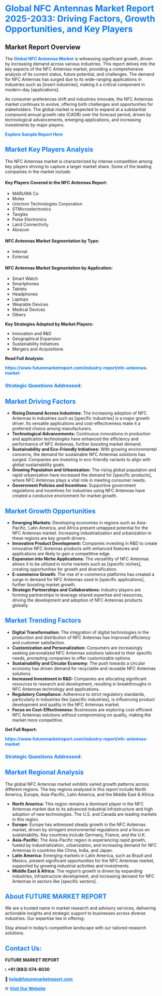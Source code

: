 <h1 style="color: #007BFF;">Global NFC Antennas Market Report 2025-2033: Driving Factors, Growth Opportunities, and Key Players</h1>

<section id="overview">
<h2>Market Report Overview</h2>
<p>The <a href="https://www.futuremarketreport.com/industry-report/nfc-antennas-market" style="color: #007BFF; text-decoration: none;"><strong>Global NFC Antennas Market</strong></a> is witnessing significant growth, driven by increasing demand across various industries. This report delves into the key aspects of the NFC Antennas market, providing a comprehensive analysis of its current status, future potential, and challenges. The demand for NFC Antennas has surged due to its wide-ranging applications in industries such as [insert industries], making it a critical component in modern-day [applications].</p>
<p>As consumer preferences shift and industries innovate, the NFC Antennas market continues to evolve, offering both challenges and opportunities for stakeholders. The global market is expected to expand at a substantial compound annual growth rate (CAGR) over the forecast period, driven by technological advancements, emerging applications, and increasing investments by major players.</p>
</section>

<section id="overview">
<p><a href="https://www.futuremarketreport.com/request-sample/reportId=60972" style="color: #007BFF; text-decoration: none;"><strong>Explore Sample Report Here</strong></a></p>
</section>

<section id="key-players">
<h2 style="color: #007BFF;">Market Key Players Analysis</h2>
<p>The NFC Antennas market is characterized by intense competition among key players striving to capture a larger market share. Some of the leading companies in the market include:</p>
<h4>Key Players Covered in the NFC Antennas Report:</h4>
<ul><li>MARUWA Co</li><li>Molex</li><li>Unictron Technologies Corporation</li><li>STMicroelectronics</li><li>Taoglas</li><li>Pulse Electronics</li><li>Laird Connectivity</li><li>Abracon</li></ul>
<h4>NFC Antennas Market Segmentation by Type:</h4>
<ul><li>Internal</li><li>External</li></ul>

<h4>NFC Antennas Market Segmentation by Application:</h4>
<ul><li>Smart Watch</li><li>Smartphones</li><li>Tablets</li><li>Headphones</li><li>Laptops</li><li>Wearable Devices</li><li>Medical Devices</li><li>Others</li></ul>
<p><strong>Key Strategies Adopted by Market Players:</strong></p>
<ul>
<li>Innovation and R&D</li>
<li>Geographical Expansion</li>
<li>Sustainability Initiatives</li>
<li>Mergers and Acquisitions</li>
</ul>
</section>

<section>
<p><strong>Read Full Analysis: </strong></p><a href="https://www.futuremarketreport.com/industry-report/nfc-antennas-market" style="color: #007BFF; text-decoration: none;"><strong>https://www.futuremarketreport.com/industry-report/nfc-antennas-market</strong></a>
<h3 style="color: #007BFF;">Strategic Questions Addressed:</h3>
</section>

<section id="driving-factors">
<h2 style="color: #007BFF;">Market Driving Factors</h2>
<ul>
<li><strong>Rising Demand Across Industries:</strong> The increasing adoption of NFC Antennas in industries such as [specific industries] is a major growth driver. Its versatile applications and cost-effectiveness make it a preferred choice among manufacturers.</li>
<li><strong>Technological Advancements:</strong> Continuous innovations in production and application technologies have enhanced the efficiency and performance of NFC Antennas, further boosting market demand.</li>
<li><strong>Sustainability and Eco-Friendly Initiatives:</strong> With growing environmental concerns, the demand for sustainable NFC Antennas solutions has surged. Companies are investing in eco-friendly variants to align with global sustainability goals.</li>
<li><strong>Growing Population and Urbanization:</strong> The rising global population and rapid urbanization have increased the demand for [specific products], where NFC Antennas plays a vital role in meeting consumer needs.</li>
<li><strong>Government Policies and Incentives:</strong> Supportive government regulations and incentives for industries using NFC Antennas have created a conducive environment for market growth.</li>
</ul>
</section>

<section id="growth-opportunities">
<h2 style="color: #007BFF;">Market Growth Opportunities</h2>
<ul>
<li><strong>Emerging Markets:</strong> Developing economies in regions such as Asia-Pacific, Latin America, and Africa present untapped potential for the NFC Antennas market. Increasing industrialization and urbanization in these regions are key growth drivers.</li>
<li><strong>Innovative Product Development:</strong> Companies investing in R&D to create innovative NFC Antennas products with enhanced features and applications are likely to gain a competitive edge.</li>
<li><strong>Expansion into Niche Applications:</strong> The versatility of NFC Antennas allows it to be utilized in niche markets such as [specific niches], creating opportunities for growth and diversification.</li>
<li><strong>E-commerce Growth:</strong> The rise of e-commerce platforms has created a surge in demand for NFC Antennas used in [specific applications], further boosting market growth.</li>
<li><strong>Strategic Partnerships and Collaborations:</strong> Industry players are forming partnerships to leverage shared expertise and resources, driving the development and adoption of NFC Antennas products globally.</li>
</ul>
</section>

<section id="trending-factors">
<h2 style="color: #007BFF;">Market Trending Factors</h2>
<ul>
<li><strong>Digital Transformation:</strong> The integration of digital technologies in the production and distribution of NFC Antennas has improved efficiency and customer satisfaction.</li>
<li><strong>Customization and Personalization:</strong> Consumers are increasingly seeking personalized NFC Antennas solutions tailored to their specific needs, prompting companies to offer customizable options.</li>
<li><strong>Sustainability and Circular Economy:</strong> The push towards a circular economy has driven demand for recyclable and reusable NFC Antennas solutions.</li>
<li><strong>Increased Investment in R&D:</strong> Companies are allocating significant resources to research and development, resulting in breakthroughs in NFC Antennas technology and applications.</li>
<li><strong>Regulatory Compliance:</strong> Adherence to strict regulatory standards, particularly in industries like [specific industries], is influencing product development and quality in the NFC Antennas market.</li>
<li><strong>Focus on Cost-Effectiveness:</strong> Businesses are exploring cost-efficient NFC Antennas solutions without compromising on quality, making the market more competitive.</li>
</ul>
</section>

<section>
<p><strong>Get Full Report: </strong></p><a href="https://www.futuremarketreport.com/industry-report/nfc-antennas-market" style="color: #007BFF; text-decoration: none;"><strong>https://www.futuremarketreport.com/industry-report/nfc-antennas-market</strong></a>
<h3 style="color: #007BFF;">Strategic Questions Addressed:</h3>
</section>


<section id="regional-analysis">
<h2 style="color: #007BFF;">Market Regional Analysis</h2>
<p>The global NFC Antennas market exhibits varied growth patterns across different regions. The key regions analyzed in this report include North America, Europe, Asia-Pacific, Latin America, and the Middle East & Africa:</p>
<ul>
<li><strong>North America:</strong> This region remains a dominant player in the NFC Antennas market due to its advanced industrial infrastructure and high adoption of new technologies. The U.S. and Canada are leading markets in this region.</li>
<li><strong>Europe:</strong> Europe has witnessed steady growth in the NFC Antennas market, driven by stringent environmental regulations and a focus on sustainability. Key countries include Germany, France, and the U.K.</li>
<li><strong>Asia-Pacific:</strong> The Asia-Pacific region is experiencing rapid growth, fueled by industrialization, urbanization, and increasing demand for NFC Antennas in countries like China, India, and Japan.</li>
<li><strong>Latin America:</strong> Emerging markets in Latin America, such as Brazil and Mexico, present significant opportunities for the NFC Antennas market, supported by growing industrial activities and investments.</li>
<li><strong>Middle East & Africa:</strong> The region’s growth is driven by expanding industries, infrastructure development, and increasing demand for NFC Antennas in sectors like [specific sectors].</li>
</ul>
</section>

<footer>
<h2 style="color: #007BFF;">About FUTURE MARKET REPORT</h2>
<p>We are a trusted name in market research and advisory services, delivering actionable insights and strategic support to businesses across diverse industries. Our expertise lies in offering:</p>

<p>Stay ahead in today’s competitive landscape with our tailored research solutions.</p>

<h2 style="color: #007BFF;">Contact Us:</h2>
<p><strong>FUTURE MARKET REPORT</strong></p>
<p>📞 <strong>+91 (883) 074-8030</strong></p>
<p>📧 <strong><a href="mailto:help@futuremarketreport.com" style="color: #007BFF;">help@futuremarketreport.com</a></strong></p>
<p>🌐 <strong><a href="https://www.futuremarketreport.com/" style="color: #007BFF;">Visit Our Website</a></strong></p>
</footer>